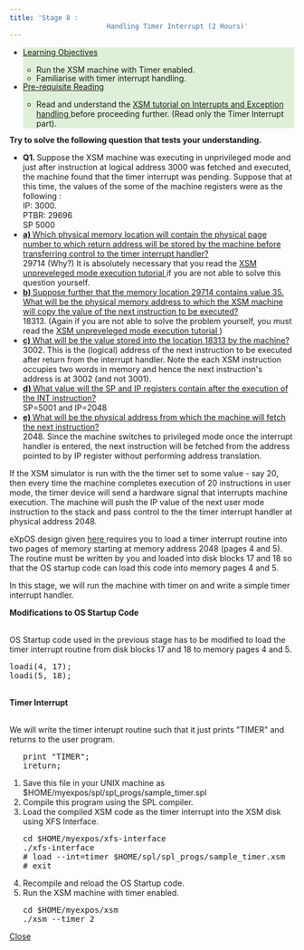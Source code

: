 ```yaml
---
title: 'Stage 8 :
                        Handling Timer Interrupt (2 Hours)'
---
```

<div class="panel-collapse collapse" id="collapse8">
 <div class="panel-body">
  <!-- Begin Learning Objectives-->
  <div class="container col-md-12">
   <div class="section_area">
    <ul class="list-group">
     <li class="list-group-item" style="background:#dff0d8">
      <span class="fa fa-book">
      </span>
      <a data-toggle="collapse" href="#lo8">
       Learning
                                Objectives
      </a>
      <div class="panel-collapse expand" id="lo8">
       <ul>
        <li style="margin-bottom: -2px">
         <span class="fa fa-hand-o-right">
         </span>
         Run the XSM machine with Timer enabled.
        </li>
        <li style="margin-bottom: -2px">
         <span class="fa fa-hand-o-right">
         </span>
         Familiarise with timer interrupt handling.
        </li>
       </ul>
      </div>
     </li>
     <li class="list-group-item" style="background:#dff0d8">
      <span class="fa fa-book">
      </span>
      <a data-toggle="collapse" href="#lo8a">
       Pre-requisite
                                Reading
      </a>
      <div class="panel-collapse expand" id="lo8a">
       <ul>
        <li style="margin-bottom: -2px">
         <span class="fa fa-hand-o-right">
         </span>
         Read and understand the
         <a href="Tutorials/xsm_interrupts_tutorial.html" target="_blank">
          XSM
                                      tutorial on Interrupts and Exception handling
         </a>
         before proceeding further.
                                    (Read only the Timer Interrupt part).
        </li>
       </ul>
      </div>
     </li>
    </ul>
   </div>
  </div>
  <!-- End Learning Objectives-->
  <p>
   <b>
    Try to solve the following question that tests your understanding.
   </b>
  </p>
  <div class="container col-md-12">
   <div class="section_area">
    <ul class="list-group">
     <li class="list-group-item">
      <b>
       Q1.
      </b>
      Suppose the XSM machine was executing in unprivileged mode and just after
                              instruction at logical address 3000 was fetched and executed, the machine found that
                              the timer interrupt was pending. Suppose that at this time, the values of the
                              some of the machine registers were as the following :
      <br/>
      IP: 3000.
      <br/>
      PTBR: 29696
      <br/>
      SP 5000
     </li>
     <li class="list-group-item">
      <a data-toggle="collapse" href="#collapseq26">
       <b>
        a)
       </b>
       Which physical memory location will contain the physical page number to which
                                return address will be stored by the machine before transferring control to the timer
                                interrupt handler?
      </a>
      <div class="panel-collapse collapse" id="collapseq26">
       29714 (Why?) It is absolutely necessary that you read the
       <a href="http://exposnitc.github.io/Tutorials/xsm_unprivileged_tutorial.html" target="_blank">
        XSM unpreveleged mode execution tutorial
       </a>
       if you are not able to
                                solve this question yourself.
      </div>
     </li>
     <li class="list-group-item">
      <a data-toggle="collapse" href="#collapseq27">
       <b>
        b)
       </b>
       Suppose further that the memory location 29714 contains value 35. What will
                                be the physical memory address to which the XSM machine will copy the value of the next
                                instruction to be executed?
      </a>
      <div class="panel-collapse collapse" id="collapseq27">
       18313. (Again if you are not able to solve the problem yourself, you must read the
       <a href="http://exposnitc.github.io/Tutorials/xsm_unprivileged_tutorial.html" target="_blank">
        XSM
                                  unpreveleged mode execution tutorial
       </a>
       )
      </div>
     </li>
     <li class="list-group-item">
      <a data-toggle="collapse" href="#collapseq28">
       <b>
        c)
       </b>
       What will be the value stored into the location 18313 by the machine?
      </a>
      <div class="panel-collapse collapse" id="collapseq28">
       3002. This is the (logical) address of the next instruction to be executed after return
                                from the interrupt handler. Note the each XSM instruction occupies two words in memory
                                and hence the next instruction's address is at 3002 (and not 3001).
      </div>
     </li>
     <li class="list-group-item">
      <a data-toggle="collapse" href="#collapseq29">
       <b>
        d)
       </b>
       What value will the SP and IP registers contain after the execution of the
                                INT instruction?
      </a>
      <div class="panel-collapse collapse" id="collapseq29">
       SP=5001 and IP=2048
      </div>
     </li>
     <li class="list-group-item">
      <a data-toggle="collapse" href="#collapseq30">
       <b>
        e)
       </b>
       What will be the physical address from which the machine will fetch the next
                                instruction?
      </a>
      <div class="panel-collapse collapse" id="collapseq30">
       2048. Since the machine switches to privileged mode once the interrupt handler
                                is entered, the next instruction will be fetched from the address pointed to by IP
                                register
                                without performing address translation.
      </div>
     </li>
    </ul>
   </div>
  </div>
  <p>
   If the XSM simulator is run with the the timer set to some value - say 20, then every time the
                        machine completes execution of 20 instructions in user mode, the timer device will send a
                        hardware signal that interrupts machine execution. The machine will push the IP value of the
                        next user mode instruction to the stack and pass control to the the timer interrupt handler at
                        physical address 2048.
  </p>
  <p>
   eXpOS design given
   <a href="os_implementation.html" target="_blank">
    here
   </a>
   requires you to
                        load a timer interrupt routine into two pages of memory starting at memory address 2048 (pages
                        4 and 5). The routine must be written by you and loaded into disk blocks 17 and 18 so that the
                        OS startup code can load this code into memory pages 4 and 5.
  </p>
  <p>
   In this stage, we will run the machine with timer on and write a simple timer interrupt
                        handler.
  </p>
  <b>
   Modifications to OS Startup Code
  </b>
  <br/>
  <br/>
  <p>
   OS Startup code used in the previous stage has to be modified to
                        load the timer interrupt routine from disk blocks 17 and 18 to memory pages 4 and 5.
  </p>
  <div>
   <pre>loadi(4, 17);
loadi(5, 18);</pre>
  </div>
  <br/>
  <b>
   Timer Interrupt
  </b>
  <br/>
  <br/>
  <p>
   We will write the timer interupt routine such that it just prints "TIMER" and returns to the
                        user program.
  </p>
  <ol>
   <pre>
print "TIMER";
ireturn;
</pre>
   <li>
    Save this file in your UNIX machine as $HOME/myexpos/spl/spl_progs/sample_timer.spl
   </li>
   <li>
    Compile this program using the SPL compiler.
   </li>
   <li>
    Load the compiled XSM code as the timer interrupt into the XSM disk using XFS Interface.
    <div>
     <pre>cd $HOME/myexpos/xfs-interface
./xfs-interface
# load --int=timer $HOME/spl/spl_progs/sample_timer.xsm
# exit</pre>
    </div>
   </li>
   <li>
    Recompile and reload the OS Startup code.
   </li>
   <li>
    Run the XSM machine with timer enabled.
   </li>
   <pre>cd $HOME/myexpos/xsm
./xsm --timer 2</pre>
  </ol>
  <!--========= Stage descrptions ends here ===========-->
  <a data-toggle="collapse" href="#collapse8">
   <span class="fa fa-times">
   </span>
   Close
  </a>
 </div>
</div>
